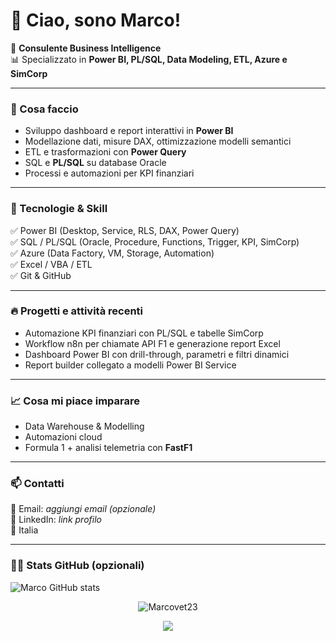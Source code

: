 # 👋 Ciao, sono Marco!

💼 **Consulente Business Intelligence**  
📊 Specializzato in **Power BI, PL/SQL, Data Modeling, ETL, Azure e SimCorp**

---

### 🚀 Cosa faccio
- Sviluppo dashboard e report interattivi in **Power BI**
- Modellazione dati, misure DAX, ottimizzazione modelli semantici
- ETL e trasformazioni con **Power Query**
- SQL e **PL/SQL** su database Oracle
- Processi e automazioni per KPI finanziari

---

### 🧰 Tecnologie & Skill
✅ Power BI (Desktop, Service, RLS, DAX, Power Query)  
✅ SQL / PL/SQL (Oracle, Procedure, Functions, Trigger, KPI, SimCorp)  
✅ Azure (Data Factory, VM, Storage, Automation)  
✅ Excel / VBA / ETL  
✅ Git & GitHub

---

### 🔥 Progetti e attività recenti
- Automazione KPI finanziari con PL/SQL e tabelle SimCorp
- Workflow n8n per chiamate API F1 e generazione report Excel
- Dashboard Power BI con drill-through, parametri e filtri dinamici
- Report builder collegato a modelli Power BI Service

---

### 📈 Cosa mi piace imparare
- Data Warehouse & Modelling
- Automazioni cloud
- Formula 1 + analisi telemetria con **FastF1**

---

### 📫 Contatti
📩 Email: _aggiungi email (opzionale)_  
🔗 LinkedIn: _link profilo_  
📍 Italia

---

### 🧑‍💻 Stats GitHub (opzionali)

![Marco GitHub stats](https://github-readme-stats.vercel.app/api?username=TUO-USERNAME&show_icons=true&theme=default)

<p align="center">
  <img src="https://komarev.com/ghpvc/?username=Marcovet23&color=blue" alt="Marcovet23" />
</p>

<p align="center">
  <a href="https://github.com/kittinan/spotify-github-profile">
    <img src="https://spotify-github-profile.kittinanx.com/api/view?uid=gbfdgjjvc7c8qtqe32cpz30hv&cover_image=true&theme=default&show_offline=false&background_color=121212&interchange=true&profanity=false">
  </a>
</p>

